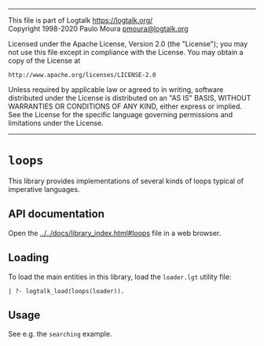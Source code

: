 ________________________________________________________________________

This file is part of Logtalk <https://logtalk.org/>  
Copyright 1998-2020 Paulo Moura <pmoura@logtalk.org>

Licensed under the Apache License, Version 2.0 (the "License");
you may not use this file except in compliance with the License.
You may obtain a copy of the License at

    http://www.apache.org/licenses/LICENSE-2.0

Unless required by applicable law or agreed to in writing, software
distributed under the License is distributed on an "AS IS" BASIS,
WITHOUT WARRANTIES OR CONDITIONS OF ANY KIND, either express or implied.
See the License for the specific language governing permissions and
limitations under the License.
________________________________________________________________________


`loops`
=======

This library provides implementations of several kinds of loops typical of
imperative languages.


API documentation
-----------------

Open the [../../docs/library_index.html#loops](../../docs/library_index.html#loops)
file in a web browser.


Loading
-------

To load the main entities in this library, load the `loader.lgt` utility file:

	| ?- logtalk_load(loops(loader)).

Usage
-----

See e.g. the `searching` example.

